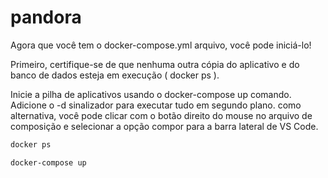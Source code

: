 # pandora

Agora que você tem o docker-compose.yml arquivo, você pode iniciá-lo!

Primeiro, certifique-se de que nenhuma outra cópia do aplicativo e do banco de dados esteja em execução ( docker ps ).

Inicie a pilha de aplicativos usando o docker-compose up comando. Adicione o -d sinalizador para executar tudo em segundo plano. como alternativa, você pode clicar com o botão direito do mouse no arquivo de composição e selecionar a opção compor para a barra lateral de VS Code.

```Bash
docker ps 
```

```Bash
docker-compose up 
```